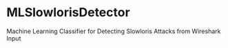# MLSlowlorisDetector
Machine Learning Classifier for Detecting Slowloris Attacks from Wireshark Input
